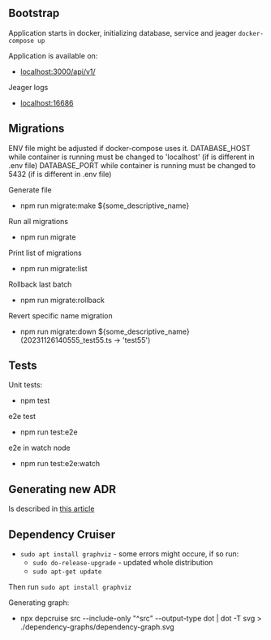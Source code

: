 ## Bootstrap

Application starts in docker, initializing database, service and jeager
`docker-compose up`

Application is available on:

- [localhost:3000/api/v1/](localhost:3000/api/v1/)

Jeager logs

- [localhost:16686](http://localhost:16686/)

## Migrations

ENV file might be adjusted if docker-compose uses it.
DATABASE_HOST while container is running must be changed to 'localhost' (if is different in .env file)
DATABASE_PORT while container is running must be changed to 5432 (if is different in .env file)

Generate file

- npm run migrate:make ${some_descriptive_name}

Run all migrations

- npm run migrate

Print list of migrations

- npm run migrate:list

Rollback last batch

- npm run migrate:rollback

Revert specific name migration

- npm run migrate:down ${some_descriptive_name} (20231126140555_test55.ts -> 'test55')

## Tests

Unit tests:

- npm test

e2e test

- npm run test:e2e

e2e in watch node

- npm run test:e2e:watch

## Generating new ADR

Is described in [this article](docs/adr.md)

## Dependency Cruiser

- `sudo apt install graphviz` - some errors might occure, if so run:
  - `sudo do-release-upgrade` - updated whole distribution
  - `sudo apt-get update`

Then run `sudo apt install graphviz`

Generating graph:

- npx depcruise src --include-only "^src" --output-type dot | dot -T svg > ./dependency-graphs/dependency-graph.svg

